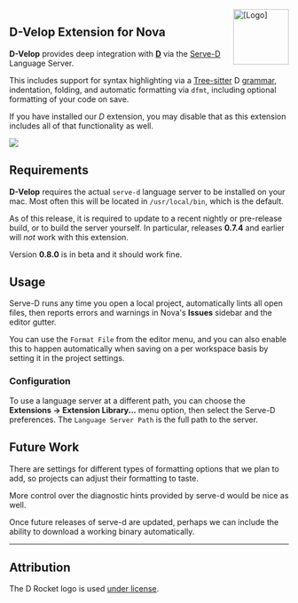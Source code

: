 <img src="https://raw.githubusercontent.com/staysail/nova-serve-d/main/Serve-D.novaextension/extension.png" align="right" width="100" alt="[Logo]" />

## D-Velop Extension for Nova

**D-Velop** provides deep integration with [**D**][1] via the [Serve-D][2] Language Server.

This includes support for syntax highlighting via a [Tree-sitter][3] D [grammar][4], indentation,
folding, and automatic formatting via `dfmt`, including optional formatting of your
code on save.

If you have installed our _D_ extension, you may disable that as this
extension includes all of that functionality as well.

![](https://raw.githubusercontent.com/staysail/nova-serve-d/main/screenshot.png)

## Requirements

**D-Velop** requires the actual `serve-d` language server to be installed on your mac.
Most often this will be located in `/usr/local/bin`, which is the default.

As of this release, it is required to update to a recent nightly or pre-release build,
or to build the server yourself. In particular, releases **0.7.4** and earlier
will _not_ work with this extension.

Version **0.8.0** is in beta and it should work fine.

## Usage

Serve-D runs any time you open a local project, automatically lints all open
files, then reports errors and warnings in Nova's **Issues** sidebar
and the editor gutter.

You can use the `Format File` from the editor menu, and you can also enable
this to happen automatically when saving on a per workspace basis by setting
it in the project settings.

### Configuration

To use a language server at a different path, you can choose the
**Extensions → Extension Library...** menu option, then select the
Serve-D preferences. The `Language Server Path` is the full
path to the server.

## Future Work

There are settings for different types of formatting options that
we plan to add, so projects can adjust their formatting to taste.

More control over the diagnostic hints provided by serve-d would be nice
as well.

Once future releases of serve-d are updated, perhaps we can include
the ability to download a working binary automatically.

---

## Attribution

The D Rocket logo is used [under license][2].

[1]: https://dlang.org "D Language web site"
[2]: https://github.com/Pure-D/serve-d "Serve-D repository"
[3]: https://tree-sitter.github.io "Tree-sitter web site"
[4]: https://github.com/gdamore/tree-sitter-d "D Grammar for Tree-sitter"
[5]: https://github.com/dlang-community/artwork "D community artwork"
